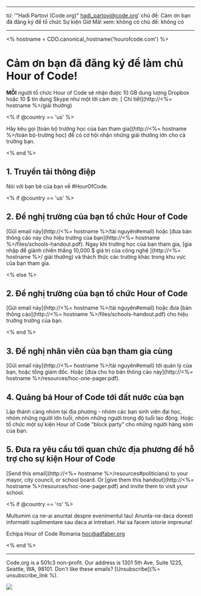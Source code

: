 * * *

từ: '"Hadi Partovi (Code.org)" [&#104;&#x61;&#x64;&#105;&#x5f;&#112;&#x61;&#x72;&#116;&#x6f;&#118;&#x69;&#x40;&#99;&#x6f;&#100;&#x65;&#x2e;&#111;&#x72;&#103;](&#109;&#x61;&#105;&#x6c;&#x74;&#111;&#x3a;&#104;&#x61;&#x64;&#105;&#x5f;&#112;&#x61;&#x72;&#116;&#x6f;&#118;&#x69;&#x40;&#99;&#x6f;&#100;&#x65;&#x2e;&#111;&#x72;&#103;)' chủ đề: Cảm ơn bạn đã đăng ký để tổ chức Sự kiện Giờ Mã! xem: không có chủ đề: không có

* * *

<% hostname = CDO.canonical_hostname('hourofcode.com') %>

# Cảm ơn bạn đã đăng ký để làm chủ Hour of Code!

**MỖI** người tổ chức Hour of Code sẽ nhận được 10 GB dung lượng Dropbox hoặc 10 $ tín dụng Skype như một lời cảm ơn. [ Chi tiết](http://<%= hostname %>/giải thưởng)

<% if @country == 'us' %>

Hãy kêu gọi [toàn bộ trường học của bạn tham gia](http://<%= hostname %>/toàn bộ-trường học) để có cơ hội nhận những giải thưởng lớn cho cả trường bạn.

<% end %>

## 1. Truyền tải thông điệp

Nói với bạn bè của bạn về #HourOfCode.

<% if @country == 'us' %>

## 2. Đề nghị trường của bạn tổ chức Hour of Code

[Gửi email này](http://<%= hostname %>/tài nguyên#email) hoặc [đưa bản thông cáo này cho hiệu trưởng của bạn](http://<%= hostname %>/files/schools-handout.pdf). Ngay khi trường học của bạn tham gia, [gia nhập để giành chiến thắng 10,000 $ giá trị của công nghệ ](http://<%= hostname %>/ giải thưởng) và thách thức các trường khác trong khu vực của bạn tham gia.

<% else %>

## 2. Đề nghị trường của bạn tổ chức Hour of Code

[Gửi email này](http://<%= hostname %>/tài nguyên#email) hoặc đưa [bản thông cáo](http://<%= hostname %>/files/schools-handout.pdf) cho hiệu trưởng trường của bạn.

<% end %>

## 3. Đề nghị nhân viên của bạn tham gia cùng

[Gửi email này](http://<%= hostname %>/tài nguyên#email) tới quản lý của bạn, hoặc tổng giám đốc. Hoặc [đưa cho họ bản thông cáo này](http://<%= hostname %>/resources/hoc-one-pager.pdf).

## 4. Quảng bá Hour of Code tới đất nước của bạn

Lập thành càng nhóm tại địa phương - nhóm các bạn sinh viên đại học, nhóm những người lớn tuổi, nhóm những người trong độ tuổi lao động. Hoặc tổ chức một sự kiện Hour of Code "block party" cho những người hàng xóm của bạn.

## 5. Đưa ra yêu cầu tới quan chức địa phương để hỗ trợ cho sự kiện Hour of Code

[Send this email](http://<%= hostname %>/resources#politicians) to your mayor, city council, or school board. Or [give them this handout](http://<%= hostname %>/resources/hoc-one-pager.pdf) and invite them to visit your school.

<% if @country == 'ro' %>

Multumim ca ne-ai anuntat despre evenimentul tau! Anunta-ne daca doresti informatii suplimentare sau daca ai intrebari. Hai sa facem istorie impreuna!

Echipa Hour of Code Romania hoc@adfaber.org

<% end %>

* * *

Code.org is a 501c3 non-profit. Our address is 1301 5th Ave, Suite 1225, Seattle, WA, 98101. Don't like these emails? [Unsubscribe](%= unsubscribe_link %).

![](<%= tracking_pixel %>)